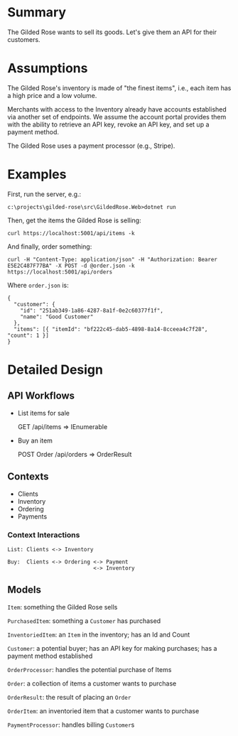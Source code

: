 # Summary

The Gilded Rose wants to sell its goods. Let's give them an API for their
customers.

# Assumptions

The Gilded Rose's inventory is made of "the finest items", i.e., each item
has a high price and a low volume.

Merchants with access to the Inventory already have accounts established via
another set of endpoints. We assume the account portal provides them with the
ability to retrieve an API key, revoke an API key, and set up a payment
method.

The Gilded Rose uses a payment processor (e.g., Stripe).

# Examples

First, run the server, e.g.:

`c:\projects\gilded-rose\src\GildedRose.Web>dotnet run`

Then, get the items the Gilded Rose is selling:

`curl https://localhost:5001/api/items -k`

And finally, order something:

`curl -H "Content-Type: application/json" -H "Authorization: Bearer E5E2C487F77BA" -X POST -d @order.json -k https://localhost:5001/api/orders`

Where `order.json` is:

```
{
  "customer": {
    "id": "251ab349-1a86-4287-8a1f-0e2c60377f1f",
    "name": "Good Customer"
  },
  "items": [{ "itemId": "bf222c45-dab5-4898-8a14-8cceea4c7f28", "count": 1 }]
}
```

# Detailed Design

## API Workflows

- List items for sale

  GET /api/items => IEnumerable<InventoriedItem>

- Buy an item

  POST Order /api/orders => OrderResult

## Contexts

- Clients
- Inventory
- Ordering
- Payments

### Context Interactions

```
List: Clients <-> Inventory

Buy:  Clients <-> Ordering <-> Payment
                           <-> Inventory
```

## Models

`Item`: something the Gilded Rose sells

`PurchasedItem`: something a `Customer` has purchased

`InventoriedItem`: an `Item` in the inventory; has an Id and Count

`Customer`: a potential buyer; has an API key for making purchases; has a payment method established

`OrderProcessor`: handles the potential purchase of Items

`Order`: a collection of items a customer wants to purchase

`OrderResult`: the result of placing an `Order`

`OrderItem`: an inventoried item that a customer wants to purchase

`PaymentProcessor`: handles billing `Customer`s
